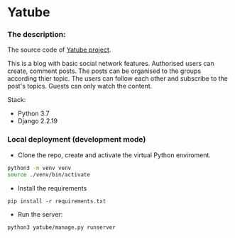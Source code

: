 # Yatube
### The description:
The source code of [Yatube project](https://19serge94.pythonanywhere.com/).

This is a blog with basic social network features. Authorised users can create, comment posts.
The posts can be organised to the groups according thier topic. 
The users can follow each other and subscribe to the post's topics.
Guests can only watch the content.

Stack:
 - Python 3.7
 - Django 2.2.19

### Local deployment (development mode)
- Clone the repo, create and activate the virtual Python enviroment.
```sh
python3 -m venv venv
source ./venv/bin/activate
```
- Install the requirements
```
pip install -r requirements.txt
``` 
- Run the server:
```
python3 yatube/manage.py runserver
```
